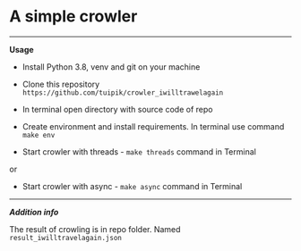# A simple crowler

---
**Usage**

- Install Python 3.8, venv and git on your machine

- Clone this repository `https://github.com/tuipik/crowler_iwilltrawelagain`

- In terminal open directory with source code of repo

- Create environment and install requirements. In terminal use command `make env` 

- Start crowler with threads - `make threads` command in Terminal

or
- Start crowler with async - `make async` command in Terminal

---
***Addition info***

The result of crowling is in repo folder. Named `result_iwilltravelagain.json`
